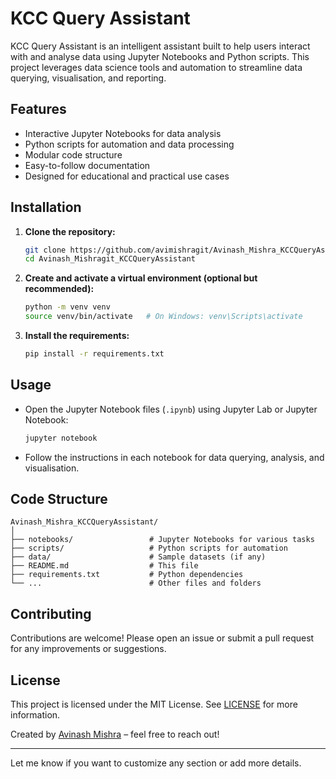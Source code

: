 # KCC Query Assistant

KCC Query Assistant is an intelligent assistant built to help users interact with and analyse data using Jupyter Notebooks and Python scripts. This project leverages data science tools and automation to streamline data querying, visualisation, and reporting.

## Features

- Interactive Jupyter Notebooks for data analysis  
- Python scripts for automation and data processing  
- Modular code structure  
- Easy-to-follow documentation  
- Designed for educational and practical use cases

## Installation

1. **Clone the repository:**
   ```bash
   git clone https://github.com/avimishragit/Avinash_Mishra_KCCQueryAssistant.git
   cd Avinash_Mishragit_KCCQueryAssistant
   ```

2. **Create and activate a virtual environment (optional but recommended):**
   ```bash
   python -m venv venv
   source venv/bin/activate   # On Windows: venv\Scripts\activate
   ```

3. **Install the requirements:**
   ```bash
   pip install -r requirements.txt
   ```

## Usage

- Open the Jupyter Notebook files (`.ipynb`) using Jupyter Lab or Jupyter Notebook:
  ```bash
  jupyter notebook
  ```
- Follow the instructions in each notebook for data querying, analysis, and visualisation.

## Code Structure

```
Avinash_Mishra_KCCQueryAssistant/
│
├── notebooks/                 # Jupyter Notebooks for various tasks
├── scripts/                   # Python scripts for automation
├── data/                      # Sample datasets (if any)
├── README.md                  # This file
├── requirements.txt           # Python dependencies
└── ...                        # Other files and folders
```

## Contributing

Contributions are welcome! Please open an issue or submit a pull request for any improvements or suggestions.

## License

This project is licensed under the MIT License. See [LICENSE](LICENSE) for more information.



Created by [Avinash Mishra](https://github.com/avimishragit) – feel free to reach out!

---

Let me know if you want to customize any section or add more details.
